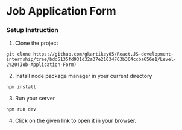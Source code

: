 # Job Application Form

### Setup Instruction

1. Clone the project

```
git clone https://github.com/gkartikey05/React.JS-development-internship/tree/bdd5135fd931d32a37e21034763b364ccba656e1/Level-2%20(Job-Application-Form)
```

2. Install node package manager in your current directory

```
npm install
```

3. Run your server

```
npm run dev
```

4. Click on the given link to open it in your browser.
